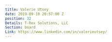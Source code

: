 ```yaml
---
title: Valerie Utsey
date: 2019-09-10 20:57:00 Z
position: 32
Details: T-Rex Solutions, LLC
Section: board
Link: https://www.linkedin.com/in/valerieutsey/
---
```



